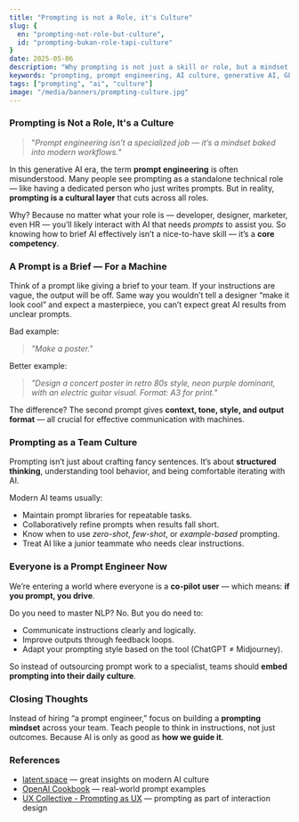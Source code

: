 ```yaml
---
title: "Prompting is not a Role, it's Culture"
slug: {
  en: "prompting-not-role-but-culture",
  id: "prompting-bukan-role-tapi-culture"
}
date: 2025-05-06
description: "Why prompting is not just a skill or role, but a mindset embedded in every modern workflow"
keywords: "prompting, prompt engineering, AI culture, generative AI, GPT"
tags: ["prompting", "ai", "culture"]
image: "/media/banners/prompting-culture.jpg"
---
```


### Prompting is Not a Role, It's a Culture

> "*Prompt engineering isn’t a specialized job — it’s a mindset baked into modern workflows.*"

In this generative AI era, the term **prompt engineering** is often misunderstood. Many people see prompting as a standalone technical role — like having a dedicated person who just writes prompts. But in reality, **prompting is a cultural layer** that cuts across all roles.

Why? Because no matter what your role is — developer, designer, marketer, even HR — you’ll likely interact with AI that needs *prompts* to assist you. So knowing how to brief AI effectively isn’t a nice-to-have skill — it’s a **core competency**.

### A Prompt is a Brief — For a Machine

Think of a prompt like giving a brief to your team. If your instructions are vague, the output will be off. Same way you wouldn’t tell a designer “make it look cool” and expect a masterpiece, you can’t expect great AI results from unclear prompts.

Bad example:
> *"Make a poster."*

Better example:
> *"Design a concert poster in retro 80s style, neon purple dominant, with an electric guitar visual. Format: A3 for print."*

The difference? The second prompt gives **context, tone, style, and output format** — all crucial for effective communication with machines.

### Prompting as a Team Culture

Prompting isn’t just about crafting fancy sentences. It’s about **structured thinking**, understanding tool behavior, and being comfortable iterating with AI.

Modern AI teams usually:
- Maintain prompt libraries for repeatable tasks.
- Collaboratively refine prompts when results fall short.
- Know when to use *zero-shot*, *few-shot*, or *example-based* prompting.
- Treat AI like a junior teammate who needs clear instructions.

### Everyone is a Prompt Engineer Now

We’re entering a world where everyone is a **co-pilot user** — which means: **if you prompt, you drive**.

Do you need to master NLP? No. But you do need to:
- Communicate instructions clearly and logically.
- Improve outputs through feedback loops.
- Adapt your prompting style based on the tool (ChatGPT ≠ Midjourney).

So instead of outsourcing prompt work to a specialist, teams should **embed prompting into their daily culture**.

### Closing Thoughts

Instead of hiring “a prompt engineer,” focus on building a **prompting mindset** across your team. Teach people to think in instructions, not just outcomes. Because AI is only as good as **how we guide it**.

### References
- [latent.space](https://www.latent.space) — great insights on modern AI culture
- [OpenAI Cookbook](https://github.com/openai/openai-cookbook) — real-world prompt examples
- [UX Collective - Prompting as UX](https://uxdesign.cc) — prompting as part of interaction design
